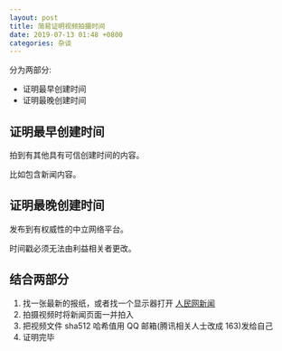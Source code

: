 ```yaml
---
layout: post
title: 简易证明视频拍摄时间
date: 2019-07-13 01:48 +0800
categories: 杂谈
---
```


分为两部分:

- 证明最早创建时间
- 证明最晚创建时间

## 证明最早创建时间

拍到有其他具有可信创建时间的内容。

比如包含新闻内容。

## 证明最晚创建时间

发布到有权威性的中立网络平台。

时间戳必须无法由利益相关者更改。

## 结合两部分

1. 找一张最新的报纸，或者找一个显示器打开 [人民网新闻]
2. 拍摄视频时将新闻页面一并拍入
3. 把视频文件 sha512 哈希值用 QQ 邮箱(腾讯相关人士改成 163)发给自己
4. 证明完毕

[人民网新闻]: http://news.people.com.cn/
